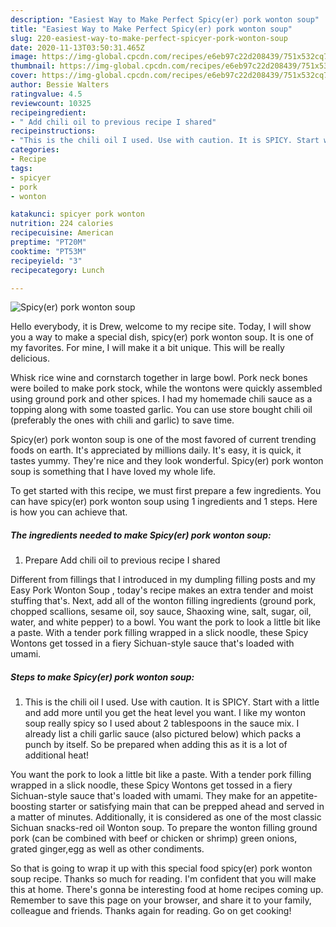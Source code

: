 ```yaml
---
description: "Easiest Way to Make Perfect Spicy(er) pork wonton soup"
title: "Easiest Way to Make Perfect Spicy(er) pork wonton soup"
slug: 220-easiest-way-to-make-perfect-spicyer-pork-wonton-soup
date: 2020-11-13T03:50:31.465Z
image: https://img-global.cpcdn.com/recipes/e6eb97c22d208439/751x532cq70/spicyer-pork-wonton-soup-recipe-main-photo.jpg
thumbnail: https://img-global.cpcdn.com/recipes/e6eb97c22d208439/751x532cq70/spicyer-pork-wonton-soup-recipe-main-photo.jpg
cover: https://img-global.cpcdn.com/recipes/e6eb97c22d208439/751x532cq70/spicyer-pork-wonton-soup-recipe-main-photo.jpg
author: Bessie Walters
ratingvalue: 4.5
reviewcount: 10325
recipeingredient:
- " Add chili oil to previous recipe I shared"
recipeinstructions:
- "This is the chili oil I used. Use with caution. It is SPICY. Start with a little and add more until you get the heat level you want. I like my wonton soup really spicy so I used about 2 tablespoons in the sauce mix. I already list a chili garlic sauce (also pictured below) which packs a punch by itself. So be prepared when adding this as it is a lot of additional heat!"
categories:
- Recipe
tags:
- spicyer
- pork
- wonton

katakunci: spicyer pork wonton 
nutrition: 224 calories
recipecuisine: American
preptime: "PT20M"
cooktime: "PT53M"
recipeyield: "3"
recipecategory: Lunch

---
```



![Spicy(er) pork wonton soup](https://img-global.cpcdn.com/recipes/e6eb97c22d208439/751x532cq70/spicyer-pork-wonton-soup-recipe-main-photo.jpg)

Hello everybody, it is Drew, welcome to my recipe site. Today, I will show you a way to make a special dish, spicy(er) pork wonton soup. It is one of my favorites. For mine, I will make it a bit unique. This will be really delicious.

Whisk rice wine and cornstarch together in large bowl. Pork neck bones were boiled to make pork stock, while the wontons were quickly assembled using ground pork and other spices. I had my homemade chili sauce as a topping along with some toasted garlic. You can use store bought chili oil (preferably the ones with chili and garlic) to save time.

Spicy(er) pork wonton soup is one of the most favored of current trending foods on earth. It's appreciated by millions daily. It's easy, it is quick, it tastes yummy. They're nice and they look wonderful. Spicy(er) pork wonton soup is something that I have loved my whole life.


To get started with this recipe, we must first prepare a few ingredients. You can have spicy(er) pork wonton soup using 1 ingredients and 1 steps. Here is how you can achieve that.

<!--inarticleads1-->

##### The ingredients needed to make Spicy(er) pork wonton soup:

1. Prepare  Add chili oil to previous recipe I shared


Different from fillings that I introduced in my dumpling filling posts and my Easy Pork Wonton Soup , today&#39;s recipe makes an extra tender and moist stuffing that&#39;s. Next, add all of the wonton filling ingredients (ground pork, chopped scallions, sesame oil, soy sauce, Shaoxing wine, salt, sugar, oil, water, and white pepper) to a bowl. You want the pork to look a little bit like a paste. With a tender pork filling wrapped in a slick noodle, these Spicy Wontons get tossed in a fiery Sichuan-style sauce that&#39;s loaded with umami. 

<!--inarticleads2-->

##### Steps to make Spicy(er) pork wonton soup:

1. This is the chili oil I used. Use with caution. It is SPICY. Start with a little and add more until you get the heat level you want. I like my wonton soup really spicy so I used about 2 tablespoons in the sauce mix. I already list a chili garlic sauce (also pictured below) which packs a punch by itself. So be prepared when adding this as it is a lot of additional heat!


You want the pork to look a little bit like a paste. With a tender pork filling wrapped in a slick noodle, these Spicy Wontons get tossed in a fiery Sichuan-style sauce that&#39;s loaded with umami. They make for an appetite-boosting starter or satisfying main that can be prepped ahead and served in a matter of minutes. Additionally, it is considered as one of the most classic Sichuan snacks-red oil Wonton soup. To prepare the wonton filling ground pork (can be combined with beef or chicken or shrimp) green onions, grated ginger,egg as well as other condiments. 

So that is going to wrap it up with this special food spicy(er) pork wonton soup recipe. Thanks so much for reading. I'm confident that you will make this at home. There's gonna be interesting food at home recipes coming up. Remember to save this page on your browser, and share it to your family, colleague and friends. Thanks again for reading. Go on get cooking!
